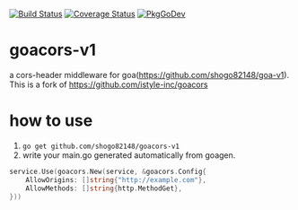 [![Build Status](https://github.com/shogo82148/goacors-v1/workflows/Test/badge.svg?branch=master)](https://github.com/shogo82148/goacors-v1/actions)
[![Coverage Status](https://coveralls.io/repos/github/shogo82148/goacors-v1/badge.svg?branch=master&service=github)](https://coveralls.io/github/shogo82148/goacors-v1?branch=master) [![PkgGoDev](https://pkg.go.dev/badge/github.com/shogo82148/goacors-v1?tab=doc)](https://pkg.go.dev/badge/github.com/shogo82148/goacors-v1?tab=doc)

# goacors-v1

a cors-header middleware for goa(https://github.com/shogo82148/goa-v1).
This is a fork of https://github.com/istyle-inc/goacors

# how to use

1. `go get github.com/shogo82148/goacors-v1`
2. write your main.go generated automatically from goagen.

```go
service.Use(goacors.New(service, &goacors.Config{
	AllowOrigins: []string{"http://example.com"},
	AllowMethods: []string{http.MethodGet},
}))
```
